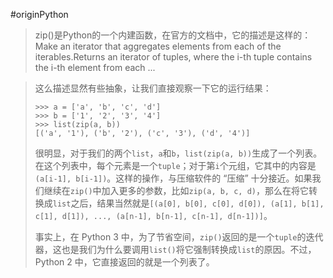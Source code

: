 #originPython 
> zip()是Python的一个内建函数，在官方的文档中，它的描述是这样的：Make an iterator that aggregates elements from each of the iterables.Returns an iterator of tuples, where the i-th tuple contains the i-th element from each ...

> 这么描述显然有些抽象，让我们直接观察一下它的运行结果：
> 
> ```
> >>> a = ['a', 'b', 'c', 'd']
> >>> b = ['1', '2', '3', '4']
> >>> list(zip(a, b))
> [('a', '1'), ('b', '2'), ('c', '3'), ('d', '4')]
> ```
> 
> 很明显，对于我们的两个`list`，`a`和`b`，`list(zip(a, b))`生成了一个列表。在这个列表中，每个元素是一个`tuple`；对于第`i`个元组，它其中的内容是`(a[i-1], b[i-1])`。这样的操作，与压缩软件的 “压缩” 十分接近。如果我们继续在`zip()`中加入更多的参数，比如`zip(a, b, c, d)`，那么在将它转换成`list`之后，结果当然就是`[(a[0], b[0], c[0], d[0]), (a[1], b[1], c[1], d[1]), ..., (a[n-1], b[n-1], c[n-1], d[n-1])]`。
> 
> 事实上，在 Python 3 中，为了节省空间，`zip()`返回的是一个`tuple`的迭代器，这也是我们为什么要调用`list()`将它强制转换成`list`的原因。不过，Python 2 中，它直接返回的就是一个列表了。